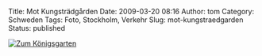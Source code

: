 Title: Mot Kungsträdgården
Date: 2009-03-20 08:16
Author: tom
Category: Schweden
Tags: Foto, Stockholm, Verkehr
Slug: mot-kungstraedgarden
Status: published

[![Zum
Königsgarten](/pic/motkungstradg_s.jpg "Zum Königsgarten")](/pic/motkungstradg_l.jpg)


